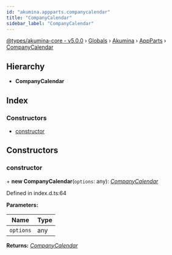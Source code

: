 ```yaml
---
id: "akumina.appparts.companycalendar"
title: "CompanyCalendar"
sidebar_label: "CompanyCalendar"
---
```


[@types/akumina-core - v5.0.0](../index.md) › [Globals](../globals.md) › [Akumina](../modules/akumina.md) › [AppParts](../modules/akumina.appparts.md) › [CompanyCalendar](akumina.appparts.companycalendar.md)

## Hierarchy

* **CompanyCalendar**

## Index

### Constructors

* [constructor](akumina.appparts.companycalendar.md#constructor)

## Constructors

###  constructor

\+ **new CompanyCalendar**(`options`: any): *[CompanyCalendar](akumina.appparts.companycalendar.md)*

Defined in index.d.ts:64

**Parameters:**

Name | Type |
------ | ------ |
`options` | any |

**Returns:** *[CompanyCalendar](akumina.appparts.companycalendar.md)*
